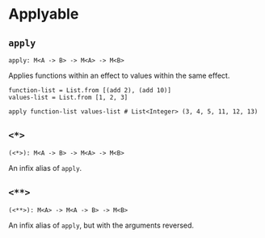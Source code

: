 # Applyable

## `apply`

```aml
apply: M<A -> B> -> M<A> -> M<B>
```

Applies functions within an effect to values within the same effect.

```aml
function-list = List.from [(add 2), (add 10)]
values-list = List.from [1, 2, 3]

apply function-list values-list # List<Integer> (3, 4, 5, 11, 12, 13)
```

## `<*>`

```aml
(<*>): M<A -> B> -> M<A> -> M<B>
```

An infix alias of `apply`.

## `<**>`

```aml
(<**>): M<A> -> M<A -> B> -> M<B>
```

An infix alias of `apply`, but with the arguments reversed.
